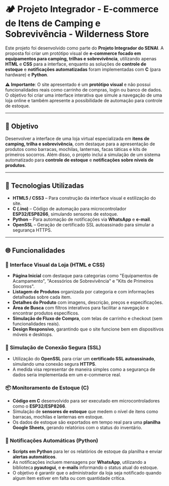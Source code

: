 # 🏕️ Projeto Integrador - E-commerce de Itens de Camping e Sobrevivência - Wilderness Store

Este projeto foi desenvolvido como parte do **Projeto Integrador do SENAI**. A proposta foi criar um protótipo visual de **e-commerce focado em equipamentos para camping, trilhas e sobrevivência**, utilizando apenas **HTML** e **CSS** para a interface, enquanto as soluções de **controle de estoque** e **notificações automatizadas** foram implementadas com **C** (para hardware) e **Python**.

⚠️ **Importante**: O site apresentado é um **protótipo visual** e não possui funcionalidades reais como carrinho de compras, login ou banco de dados. O objetivo foi criar uma interface interativa que simule a navegação de uma loja online e também apresente a possibilidade de automação para controle de estoque.

---

## 📌 Objetivo

Desenvolver a interface de uma loja virtual especializada em **itens de camping, trilha e sobrevivência**, com destaque para a apresentação de produtos como barracas, mochilas, lanternas, facas táticas e kits de primeiros socorros. Além disso, o projeto inclui a simulação de um sistema automatizado para **controle de estoque** e **notificações sobre níveis de produtos**.

---

## 🧱 Tecnologias Utilizadas

- **HTML5 / CSS3** – Para construção da interface visual e estilização do site.
- **C (.ino)** – Código de automação para microcontrolador **ESP32/ESP8266**, simulando sensores de estoque.
- **Python** – Para automação de notificações via **WhatsApp** e **e-mail**.
- **OpenSSL** – Geração de certificado SSL autoassinado para simular a segurança HTTPS.

---

## 🌐 Funcionalidades

### 🌿 **Interface Visual da Loja** (HTML e CSS)
- **Página Inicial** com destaque para categorias como "Equipamentos de Acampamento", "Acessórios de Sobrevivência" e "Kits de Primeiros Socorros".
- **Listagem de Produtos** organizada por categoria e com informações detalhadas sobre cada item.
- **Detalhes do Produto** com imagens, descrição, preços e especificações.
- **Área de Busca** com filtros interativos para facilitar a navegação e encontrar produtos específicos.
- **Simulação de Fluxo de Compra**, com telas de carrinho e checkout (sem funcionalidades reais).
- **Design Responsivo**, garantindo que o site funcione bem em dispositivos móveis e desktops.

### 🔐 **Simulação de Conexão Segura (SSL)**
- Utilização do **OpenSSL** para criar um **certificado SSL autoassinado**, simulando uma conexão segura **HTTPS**.
- A medida visa representar de maneira simples como a segurança de dados seria implementada em um e-commerce real.

### 📦 **Monitoramento de Estoque** (C)
- **Código em C** desenvolvido para ser executado em microcontroladores como o **ESP32/ESP8266**.
- Simulação de **sensores de estoque** que medem o nível de itens como barracas, mochilas e lanternas em estoque.
- Os dados de estoque são exportados em tempo real para uma **planilha Google Sheets**, gerando relatórios com o status do inventário.

### 📲 **Notificações Automáticas** (Python)
- **Scripts em Python** para ler os relatórios de estoque da planilha e enviar **alertas automáticos**.
- As notificações incluem mensagens por **WhatsApp**, utilizando a biblioteca **pyautogui**, e **e-mails** informando o status atual do estoque.
- O objetivo é garantir que o administrador da loja seja notificado quando algum item estiver em falta ou com quantidade crítica.

